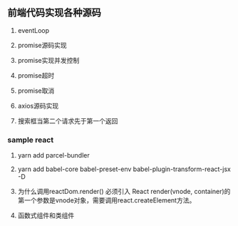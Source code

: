 ## 前端代码实现各种源码

1. eventLoop

2. promise源码实现
3. promise实现并发控制
4. promise超时
5. promise取消
6. axios源码实现
7. 搜索框当第二个请求先于第一个返回

### sample react
1. yarn add parcel-bundler
2. yarn add babel-core babel-preset-env babel-plugin-transform-react-jsx -D

1. 为什么调用reactDom.render() 必须引入 React
   render(vnode, container)的第一个参数是vnode对象，需要调用react.createElement方法。
2. 函数式组件和类组件

